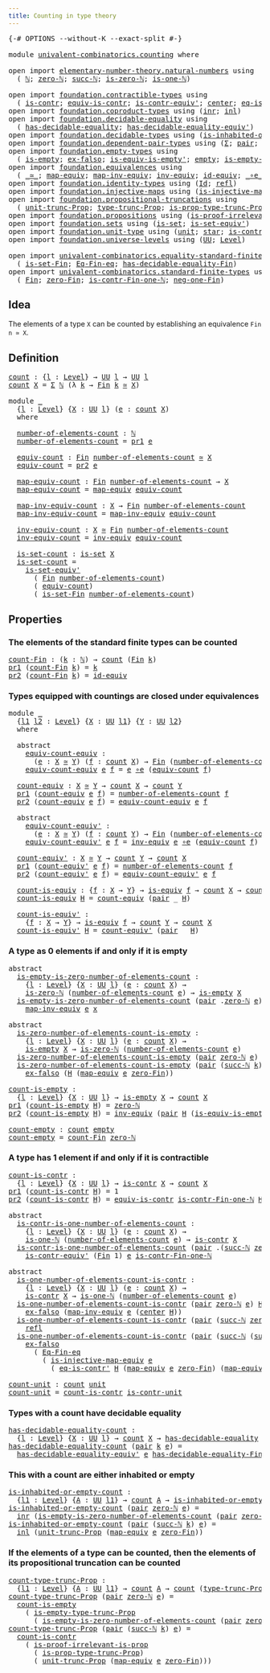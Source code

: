 ```yaml
---
title: Counting in type theory
---
```


<pre class="Agda"><a id="49" class="Symbol">{-#</a> <a id="53" class="Keyword">OPTIONS</a> <a id="61" class="Pragma">--without-K</a> <a id="73" class="Pragma">--exact-split</a> <a id="87" class="Symbol">#-}</a>

<a id="92" class="Keyword">module</a> <a id="99" href="univalent-combinatorics.counting.html" class="Module">univalent-combinatorics.counting</a> <a id="132" class="Keyword">where</a>

<a id="139" class="Keyword">open</a> <a id="144" class="Keyword">import</a> <a id="151" href="elementary-number-theory.natural-numbers.html" class="Module">elementary-number-theory.natural-numbers</a> <a id="192" class="Keyword">using</a>
  <a id="200" class="Symbol">(</a> <a id="202" href="elementary-number-theory.natural-numbers.html#1444" class="Datatype">ℕ</a><a id="203" class="Symbol">;</a> <a id="205" href="elementary-number-theory.natural-numbers.html#1465" class="InductiveConstructor">zero-ℕ</a><a id="211" class="Symbol">;</a> <a id="213" href="elementary-number-theory.natural-numbers.html#1478" class="InductiveConstructor">succ-ℕ</a><a id="219" class="Symbol">;</a> <a id="221" href="elementary-number-theory.natural-numbers.html#1742" class="Function">is-zero-ℕ</a><a id="230" class="Symbol">;</a> <a id="232" href="elementary-number-theory.natural-numbers.html#1988" class="Function">is-one-ℕ</a><a id="240" class="Symbol">)</a>

<a id="243" class="Keyword">open</a> <a id="248" class="Keyword">import</a> <a id="255" href="foundation.contractible-types.html" class="Module">foundation.contractible-types</a> <a id="285" class="Keyword">using</a>
  <a id="293" class="Symbol">(</a> <a id="295" href="foundation-core.contractible-types.html#925" class="Function">is-contr</a><a id="303" class="Symbol">;</a> <a id="305" href="foundation-core.contractible-types.html#4237" class="Function">equiv-is-contr</a><a id="319" class="Symbol">;</a> <a id="321" href="foundation-core.contractible-types.html#3739" class="Function">is-contr-equiv&#39;</a><a id="336" class="Symbol">;</a> <a id="338" href="foundation-core.contractible-types.html#1018" class="Function">center</a><a id="344" class="Symbol">;</a> <a id="346" href="foundation-core.contractible-types.html#1107" class="Function">eq-is-contr&#39;</a><a id="358" class="Symbol">)</a>
<a id="360" class="Keyword">open</a> <a id="365" class="Keyword">import</a> <a id="372" href="foundation.coproduct-types.html" class="Module">foundation.coproduct-types</a> <a id="399" class="Keyword">using</a> <a id="405" class="Symbol">(</a><a id="406" href="foundation.coproduct-types.html#1262" class="InductiveConstructor">inr</a><a id="409" class="Symbol">;</a> <a id="411" href="foundation.coproduct-types.html#1239" class="InductiveConstructor">inl</a><a id="414" class="Symbol">)</a>
<a id="416" class="Keyword">open</a> <a id="421" class="Keyword">import</a> <a id="428" href="foundation.decidable-equality.html" class="Module">foundation.decidable-equality</a> <a id="458" class="Keyword">using</a>
  <a id="466" class="Symbol">(</a> <a id="468" href="foundation.decidable-equality.html#1785" class="Function">has-decidable-equality</a><a id="490" class="Symbol">;</a> <a id="492" href="foundation.decidable-equality.html#4811" class="Function">has-decidable-equality-equiv&#39;</a><a id="521" class="Symbol">)</a>
<a id="523" class="Keyword">open</a> <a id="528" class="Keyword">import</a> <a id="535" href="foundation.decidable-types.html" class="Module">foundation.decidable-types</a> <a id="562" class="Keyword">using</a> <a id="568" class="Symbol">(</a><a id="569" href="foundation.decidable-types.html#2110" class="Function">is-inhabited-or-empty</a><a id="590" class="Symbol">)</a>
<a id="592" class="Keyword">open</a> <a id="597" class="Keyword">import</a> <a id="604" href="foundation.dependent-pair-types.html" class="Module">foundation.dependent-pair-types</a> <a id="636" class="Keyword">using</a> <a id="642" class="Symbol">(</a><a id="643" href="foundation-core.dependent-pair-types.html#502" class="Record">Σ</a><a id="644" class="Symbol">;</a> <a id="646" href="foundation-core.dependent-pair-types.html#575" class="InductiveConstructor">pair</a><a id="650" class="Symbol">;</a> <a id="652" href="foundation-core.dependent-pair-types.html#592" class="Field">pr1</a><a id="655" class="Symbol">;</a> <a id="657" href="foundation-core.dependent-pair-types.html#604" class="Field">pr2</a><a id="660" class="Symbol">)</a>
<a id="662" class="Keyword">open</a> <a id="667" class="Keyword">import</a> <a id="674" href="foundation.empty-types.html" class="Module">foundation.empty-types</a> <a id="697" class="Keyword">using</a>
  <a id="705" class="Symbol">(</a> <a id="707" href="foundation-core.empty-types.html#1215" class="Function">is-empty</a><a id="715" class="Symbol">;</a> <a id="717" href="foundation-core.empty-types.html#1147" class="Function">ex-falso</a><a id="725" class="Symbol">;</a> <a id="727" href="foundation-core.empty-types.html#1973" class="Function">is-equiv-is-empty&#39;</a><a id="745" class="Symbol">;</a> <a id="747" href="foundation-core.empty-types.html#1044" class="Datatype">empty</a><a id="752" class="Symbol">;</a> <a id="754" href="foundation.empty-types.html#2073" class="Function">is-empty-type-trunc-Prop</a><a id="778" class="Symbol">)</a>
<a id="780" class="Keyword">open</a> <a id="785" class="Keyword">import</a> <a id="792" href="foundation.equivalences.html" class="Module">foundation.equivalences</a> <a id="816" class="Keyword">using</a>
  <a id="824" class="Symbol">(</a> <a id="826" href="foundation-core.equivalences.html#1607" class="Function Operator">_≃_</a><a id="829" class="Symbol">;</a> <a id="831" href="foundation-core.equivalences.html#1807" class="Function">map-equiv</a><a id="840" class="Symbol">;</a> <a id="842" href="foundation-core.equivalences.html#5022" class="Function">map-inv-equiv</a><a id="855" class="Symbol">;</a> <a id="857" href="foundation-core.equivalences.html#5707" class="Function">inv-equiv</a><a id="866" class="Symbol">;</a> <a id="868" href="foundation-core.equivalences.html#2480" class="Function">id-equiv</a><a id="876" class="Symbol">;</a> <a id="878" href="foundation-core.equivalences.html#7843" class="Function Operator">_∘e_</a><a id="882" class="Symbol">;</a> <a id="884" href="foundation-core.equivalences.html#1542" class="Function">is-equiv</a><a id="892" class="Symbol">)</a>
<a id="894" class="Keyword">open</a> <a id="899" class="Keyword">import</a> <a id="906" href="foundation.identity-types.html" class="Module">foundation.identity-types</a> <a id="932" class="Keyword">using</a> <a id="938" class="Symbol">(</a><a id="939" href="foundation-core.identity-types.html#641" class="Datatype">Id</a><a id="941" class="Symbol">;</a> <a id="943" href="foundation-core.identity-types.html#694" class="InductiveConstructor">refl</a><a id="947" class="Symbol">)</a>
<a id="949" class="Keyword">open</a> <a id="954" class="Keyword">import</a> <a id="961" href="foundation.injective-maps.html" class="Module">foundation.injective-maps</a> <a id="987" class="Keyword">using</a> <a id="993" class="Symbol">(</a><a id="994" href="foundation.injective-maps.html#3001" class="Function">is-injective-map-equiv</a><a id="1016" class="Symbol">)</a>
<a id="1018" class="Keyword">open</a> <a id="1023" class="Keyword">import</a> <a id="1030" href="foundation.propositional-truncations.html" class="Module">foundation.propositional-truncations</a> <a id="1067" class="Keyword">using</a>
  <a id="1075" class="Symbol">(</a> <a id="1077" href="foundation.propositional-truncations.html#2096" class="Function">unit-trunc-Prop</a><a id="1092" class="Symbol">;</a> <a id="1094" href="foundation.propositional-truncations.html#2012" class="Function">type-trunc-Prop</a><a id="1109" class="Symbol">;</a> <a id="1111" href="foundation.propositional-truncations.html#2191" class="Function">is-prop-type-trunc-Prop</a><a id="1134" class="Symbol">)</a>
<a id="1136" class="Keyword">open</a> <a id="1141" class="Keyword">import</a> <a id="1148" href="foundation.propositions.html" class="Module">foundation.propositions</a> <a id="1172" class="Keyword">using</a> <a id="1178" class="Symbol">(</a><a id="1179" href="foundation-core.propositions.html#2978" class="Function">is-proof-irrelevant-is-prop</a><a id="1206" class="Symbol">)</a>
<a id="1208" class="Keyword">open</a> <a id="1213" class="Keyword">import</a> <a id="1220" href="foundation.sets.html" class="Module">foundation.sets</a> <a id="1236" class="Keyword">using</a> <a id="1242" class="Symbol">(</a><a id="1243" href="foundation-core.sets.html#1099" class="Function">is-set</a><a id="1249" class="Symbol">;</a> <a id="1251" href="foundation-core.sets.html#3713" class="Function">is-set-equiv&#39;</a><a id="1264" class="Symbol">)</a>
<a id="1266" class="Keyword">open</a> <a id="1271" class="Keyword">import</a> <a id="1278" href="foundation.unit-type.html" class="Module">foundation.unit-type</a> <a id="1299" class="Keyword">using</a> <a id="1305" class="Symbol">(</a><a id="1306" href="foundation.unit-type.html#975" class="Datatype">unit</a><a id="1310" class="Symbol">;</a> <a id="1312" href="foundation.unit-type.html#999" class="InductiveConstructor">star</a><a id="1316" class="Symbol">;</a> <a id="1318" href="foundation.unit-type.html#1534" class="Function">is-contr-unit</a><a id="1331" class="Symbol">)</a>
<a id="1333" class="Keyword">open</a> <a id="1338" class="Keyword">import</a> <a id="1345" href="foundation.universe-levels.html" class="Module">foundation.universe-levels</a> <a id="1372" class="Keyword">using</a> <a id="1378" class="Symbol">(</a><a id="1379" href="foundation-core.universe-levels.html#222" class="Primitive">UU</a><a id="1381" class="Symbol">;</a> <a id="1383" href="Agda.Primitive.html#597" class="Postulate">Level</a><a id="1388" class="Symbol">)</a>

<a id="1391" class="Keyword">open</a> <a id="1396" class="Keyword">import</a> <a id="1403" href="univalent-combinatorics.equality-standard-finite-types.html" class="Module">univalent-combinatorics.equality-standard-finite-types</a> <a id="1458" class="Keyword">using</a>
  <a id="1466" class="Symbol">(</a> <a id="1468" href="univalent-combinatorics.equality-standard-finite-types.html#3536" class="Function">is-set-Fin</a><a id="1478" class="Symbol">;</a> <a id="1480" href="univalent-combinatorics.equality-standard-finite-types.html#2167" class="Function">Eq-Fin-eq</a><a id="1489" class="Symbol">;</a> <a id="1491" href="univalent-combinatorics.equality-standard-finite-types.html#2796" class="Function">has-decidable-equality-Fin</a><a id="1517" class="Symbol">)</a>
<a id="1519" class="Keyword">open</a> <a id="1524" class="Keyword">import</a> <a id="1531" href="univalent-combinatorics.standard-finite-types.html" class="Module">univalent-combinatorics.standard-finite-types</a> <a id="1577" class="Keyword">using</a>
  <a id="1585" class="Symbol">(</a> <a id="1587" href="univalent-combinatorics.standard-finite-types.html#2085" class="Function">Fin</a><a id="1590" class="Symbol">;</a> <a id="1592" href="univalent-combinatorics.standard-finite-types.html#7019" class="Function">zero-Fin</a><a id="1600" class="Symbol">;</a> <a id="1602" href="univalent-combinatorics.standard-finite-types.html#4375" class="Function">is-contr-Fin-one-ℕ</a><a id="1620" class="Symbol">;</a> <a id="1622" href="univalent-combinatorics.standard-finite-types.html#2349" class="Function">neg-one-Fin</a><a id="1633" class="Symbol">)</a>
</pre>
## Idea

The elements of a type `X` can be counted by establishing an equivalence `Fin n ≃ X`.

## Definition

<pre class="Agda"><a id="count"></a><a id="1759" href="univalent-combinatorics.counting.html#1759" class="Function">count</a> <a id="1765" class="Symbol">:</a> <a id="1767" class="Symbol">{</a><a id="1768" href="univalent-combinatorics.counting.html#1768" class="Bound">l</a> <a id="1770" class="Symbol">:</a> <a id="1772" href="Agda.Primitive.html#597" class="Postulate">Level</a><a id="1777" class="Symbol">}</a> <a id="1779" class="Symbol">→</a> <a id="1781" href="foundation-core.universe-levels.html#222" class="Primitive">UU</a> <a id="1784" href="univalent-combinatorics.counting.html#1768" class="Bound">l</a> <a id="1786" class="Symbol">→</a> <a id="1788" href="foundation-core.universe-levels.html#222" class="Primitive">UU</a> <a id="1791" href="univalent-combinatorics.counting.html#1768" class="Bound">l</a>
<a id="1793" href="univalent-combinatorics.counting.html#1759" class="Function">count</a> <a id="1799" href="univalent-combinatorics.counting.html#1799" class="Bound">X</a> <a id="1801" class="Symbol">=</a> <a id="1803" href="foundation-core.dependent-pair-types.html#502" class="Record">Σ</a> <a id="1805" href="elementary-number-theory.natural-numbers.html#1444" class="Datatype">ℕ</a> <a id="1807" class="Symbol">(λ</a> <a id="1810" href="univalent-combinatorics.counting.html#1810" class="Bound">k</a> <a id="1812" class="Symbol">→</a> <a id="1814" href="univalent-combinatorics.standard-finite-types.html#2085" class="Function">Fin</a> <a id="1818" href="univalent-combinatorics.counting.html#1810" class="Bound">k</a> <a id="1820" href="foundation-core.equivalences.html#1607" class="Function Operator">≃</a> <a id="1822" href="univalent-combinatorics.counting.html#1799" class="Bound">X</a><a id="1823" class="Symbol">)</a>

<a id="1826" class="Keyword">module</a> <a id="1833" href="univalent-combinatorics.counting.html#1833" class="Module">_</a>
  <a id="1837" class="Symbol">{</a><a id="1838" href="univalent-combinatorics.counting.html#1838" class="Bound">l</a> <a id="1840" class="Symbol">:</a> <a id="1842" href="Agda.Primitive.html#597" class="Postulate">Level</a><a id="1847" class="Symbol">}</a> <a id="1849" class="Symbol">{</a><a id="1850" href="univalent-combinatorics.counting.html#1850" class="Bound">X</a> <a id="1852" class="Symbol">:</a> <a id="1854" href="foundation-core.universe-levels.html#222" class="Primitive">UU</a> <a id="1857" href="univalent-combinatorics.counting.html#1838" class="Bound">l</a><a id="1858" class="Symbol">}</a> <a id="1860" class="Symbol">(</a><a id="1861" href="univalent-combinatorics.counting.html#1861" class="Bound">e</a> <a id="1863" class="Symbol">:</a> <a id="1865" href="univalent-combinatorics.counting.html#1759" class="Function">count</a> <a id="1871" href="univalent-combinatorics.counting.html#1850" class="Bound">X</a><a id="1872" class="Symbol">)</a>
  <a id="1876" class="Keyword">where</a>
  
  <a id="1887" href="univalent-combinatorics.counting.html#1887" class="Function">number-of-elements-count</a> <a id="1912" class="Symbol">:</a> <a id="1914" href="elementary-number-theory.natural-numbers.html#1444" class="Datatype">ℕ</a>
  <a id="1918" href="univalent-combinatorics.counting.html#1887" class="Function">number-of-elements-count</a> <a id="1943" class="Symbol">=</a> <a id="1945" href="foundation-core.dependent-pair-types.html#592" class="Field">pr1</a> <a id="1949" href="univalent-combinatorics.counting.html#1861" class="Bound">e</a>
  
  <a id="1956" href="univalent-combinatorics.counting.html#1956" class="Function">equiv-count</a> <a id="1968" class="Symbol">:</a> <a id="1970" href="univalent-combinatorics.standard-finite-types.html#2085" class="Function">Fin</a> <a id="1974" href="univalent-combinatorics.counting.html#1887" class="Function">number-of-elements-count</a> <a id="1999" href="foundation-core.equivalences.html#1607" class="Function Operator">≃</a> <a id="2001" href="univalent-combinatorics.counting.html#1850" class="Bound">X</a>
  <a id="2005" href="univalent-combinatorics.counting.html#1956" class="Function">equiv-count</a> <a id="2017" class="Symbol">=</a> <a id="2019" href="foundation-core.dependent-pair-types.html#604" class="Field">pr2</a> <a id="2023" href="univalent-combinatorics.counting.html#1861" class="Bound">e</a>
  
  <a id="2030" href="univalent-combinatorics.counting.html#2030" class="Function">map-equiv-count</a> <a id="2046" class="Symbol">:</a> <a id="2048" href="univalent-combinatorics.standard-finite-types.html#2085" class="Function">Fin</a> <a id="2052" href="univalent-combinatorics.counting.html#1887" class="Function">number-of-elements-count</a> <a id="2077" class="Symbol">→</a> <a id="2079" href="univalent-combinatorics.counting.html#1850" class="Bound">X</a>
  <a id="2083" href="univalent-combinatorics.counting.html#2030" class="Function">map-equiv-count</a> <a id="2099" class="Symbol">=</a> <a id="2101" href="foundation-core.equivalences.html#1807" class="Function">map-equiv</a> <a id="2111" href="univalent-combinatorics.counting.html#1956" class="Function">equiv-count</a>
  
  <a id="2128" href="univalent-combinatorics.counting.html#2128" class="Function">map-inv-equiv-count</a> <a id="2148" class="Symbol">:</a> <a id="2150" href="univalent-combinatorics.counting.html#1850" class="Bound">X</a> <a id="2152" class="Symbol">→</a> <a id="2154" href="univalent-combinatorics.standard-finite-types.html#2085" class="Function">Fin</a> <a id="2158" href="univalent-combinatorics.counting.html#1887" class="Function">number-of-elements-count</a>
  <a id="2185" href="univalent-combinatorics.counting.html#2128" class="Function">map-inv-equiv-count</a> <a id="2205" class="Symbol">=</a> <a id="2207" href="foundation-core.equivalences.html#5022" class="Function">map-inv-equiv</a> <a id="2221" href="univalent-combinatorics.counting.html#1956" class="Function">equiv-count</a>
  
  <a id="2238" href="univalent-combinatorics.counting.html#2238" class="Function">inv-equiv-count</a> <a id="2254" class="Symbol">:</a> <a id="2256" href="univalent-combinatorics.counting.html#1850" class="Bound">X</a> <a id="2258" href="foundation-core.equivalences.html#1607" class="Function Operator">≃</a> <a id="2260" href="univalent-combinatorics.standard-finite-types.html#2085" class="Function">Fin</a> <a id="2264" href="univalent-combinatorics.counting.html#1887" class="Function">number-of-elements-count</a>
  <a id="2291" href="univalent-combinatorics.counting.html#2238" class="Function">inv-equiv-count</a> <a id="2307" class="Symbol">=</a> <a id="2309" href="foundation-core.equivalences.html#5707" class="Function">inv-equiv</a> <a id="2319" href="univalent-combinatorics.counting.html#1956" class="Function">equiv-count</a>
  
  <a id="2336" href="univalent-combinatorics.counting.html#2336" class="Function">is-set-count</a> <a id="2349" class="Symbol">:</a> <a id="2351" href="foundation-core.sets.html#1099" class="Function">is-set</a> <a id="2358" href="univalent-combinatorics.counting.html#1850" class="Bound">X</a>
  <a id="2362" href="univalent-combinatorics.counting.html#2336" class="Function">is-set-count</a> <a id="2375" class="Symbol">=</a>
    <a id="2381" href="foundation-core.sets.html#3713" class="Function">is-set-equiv&#39;</a>
      <a id="2401" class="Symbol">(</a> <a id="2403" href="univalent-combinatorics.standard-finite-types.html#2085" class="Function">Fin</a> <a id="2407" href="univalent-combinatorics.counting.html#1887" class="Function">number-of-elements-count</a><a id="2431" class="Symbol">)</a>
      <a id="2439" class="Symbol">(</a> <a id="2441" href="univalent-combinatorics.counting.html#1956" class="Function">equiv-count</a><a id="2452" class="Symbol">)</a>
      <a id="2460" class="Symbol">(</a> <a id="2462" href="univalent-combinatorics.equality-standard-finite-types.html#3536" class="Function">is-set-Fin</a> <a id="2473" href="univalent-combinatorics.counting.html#1887" class="Function">number-of-elements-count</a><a id="2497" class="Symbol">)</a>
</pre>
## Properties

### The elements of the standard finite types can be counted

<pre class="Agda"><a id="count-Fin"></a><a id="2589" href="univalent-combinatorics.counting.html#2589" class="Function">count-Fin</a> <a id="2599" class="Symbol">:</a> <a id="2601" class="Symbol">(</a><a id="2602" href="univalent-combinatorics.counting.html#2602" class="Bound">k</a> <a id="2604" class="Symbol">:</a> <a id="2606" href="elementary-number-theory.natural-numbers.html#1444" class="Datatype">ℕ</a><a id="2607" class="Symbol">)</a> <a id="2609" class="Symbol">→</a> <a id="2611" href="univalent-combinatorics.counting.html#1759" class="Function">count</a> <a id="2617" class="Symbol">(</a><a id="2618" href="univalent-combinatorics.standard-finite-types.html#2085" class="Function">Fin</a> <a id="2622" href="univalent-combinatorics.counting.html#2602" class="Bound">k</a><a id="2623" class="Symbol">)</a>
<a id="2625" href="foundation-core.dependent-pair-types.html#592" class="Field">pr1</a> <a id="2629" class="Symbol">(</a><a id="2630" href="univalent-combinatorics.counting.html#2589" class="Function">count-Fin</a> <a id="2640" href="univalent-combinatorics.counting.html#2640" class="Bound">k</a><a id="2641" class="Symbol">)</a> <a id="2643" class="Symbol">=</a> <a id="2645" href="univalent-combinatorics.counting.html#2640" class="Bound">k</a>
<a id="2647" href="foundation-core.dependent-pair-types.html#604" class="Field">pr2</a> <a id="2651" class="Symbol">(</a><a id="2652" href="univalent-combinatorics.counting.html#2589" class="Function">count-Fin</a> <a id="2662" href="univalent-combinatorics.counting.html#2662" class="Bound">k</a><a id="2663" class="Symbol">)</a> <a id="2665" class="Symbol">=</a> <a id="2667" href="foundation-core.equivalences.html#2480" class="Function">id-equiv</a>
</pre>
### Types equipped with countings are closed under equivalences

<pre class="Agda"><a id="2754" class="Keyword">module</a> <a id="2761" href="univalent-combinatorics.counting.html#2761" class="Module">_</a>
  <a id="2765" class="Symbol">{</a><a id="2766" href="univalent-combinatorics.counting.html#2766" class="Bound">l1</a> <a id="2769" href="univalent-combinatorics.counting.html#2769" class="Bound">l2</a> <a id="2772" class="Symbol">:</a> <a id="2774" href="Agda.Primitive.html#597" class="Postulate">Level</a><a id="2779" class="Symbol">}</a> <a id="2781" class="Symbol">{</a><a id="2782" href="univalent-combinatorics.counting.html#2782" class="Bound">X</a> <a id="2784" class="Symbol">:</a> <a id="2786" href="foundation-core.universe-levels.html#222" class="Primitive">UU</a> <a id="2789" href="univalent-combinatorics.counting.html#2766" class="Bound">l1</a><a id="2791" class="Symbol">}</a> <a id="2793" class="Symbol">{</a><a id="2794" href="univalent-combinatorics.counting.html#2794" class="Bound">Y</a> <a id="2796" class="Symbol">:</a> <a id="2798" href="foundation-core.universe-levels.html#222" class="Primitive">UU</a> <a id="2801" href="univalent-combinatorics.counting.html#2769" class="Bound">l2</a><a id="2803" class="Symbol">}</a>
  <a id="2807" class="Keyword">where</a>
  
  <a id="2818" class="Keyword">abstract</a>
    <a id="2831" href="univalent-combinatorics.counting.html#2831" class="Function">equiv-count-equiv</a> <a id="2849" class="Symbol">:</a>
      <a id="2857" class="Symbol">(</a><a id="2858" href="univalent-combinatorics.counting.html#2858" class="Bound">e</a> <a id="2860" class="Symbol">:</a> <a id="2862" href="univalent-combinatorics.counting.html#2782" class="Bound">X</a> <a id="2864" href="foundation-core.equivalences.html#1607" class="Function Operator">≃</a> <a id="2866" href="univalent-combinatorics.counting.html#2794" class="Bound">Y</a><a id="2867" class="Symbol">)</a> <a id="2869" class="Symbol">(</a><a id="2870" href="univalent-combinatorics.counting.html#2870" class="Bound">f</a> <a id="2872" class="Symbol">:</a> <a id="2874" href="univalent-combinatorics.counting.html#1759" class="Function">count</a> <a id="2880" href="univalent-combinatorics.counting.html#2782" class="Bound">X</a><a id="2881" class="Symbol">)</a> <a id="2883" class="Symbol">→</a> <a id="2885" href="univalent-combinatorics.standard-finite-types.html#2085" class="Function">Fin</a> <a id="2889" class="Symbol">(</a><a id="2890" href="univalent-combinatorics.counting.html#1887" class="Function">number-of-elements-count</a> <a id="2915" href="univalent-combinatorics.counting.html#2870" class="Bound">f</a><a id="2916" class="Symbol">)</a> <a id="2918" href="foundation-core.equivalences.html#1607" class="Function Operator">≃</a> <a id="2920" href="univalent-combinatorics.counting.html#2794" class="Bound">Y</a>
    <a id="2926" href="univalent-combinatorics.counting.html#2831" class="Function">equiv-count-equiv</a> <a id="2944" href="univalent-combinatorics.counting.html#2944" class="Bound">e</a> <a id="2946" href="univalent-combinatorics.counting.html#2946" class="Bound">f</a> <a id="2948" class="Symbol">=</a> <a id="2950" href="univalent-combinatorics.counting.html#2944" class="Bound">e</a> <a id="2952" href="foundation-core.equivalences.html#7843" class="Function Operator">∘e</a> <a id="2955" class="Symbol">(</a><a id="2956" href="univalent-combinatorics.counting.html#1956" class="Function">equiv-count</a> <a id="2968" href="univalent-combinatorics.counting.html#2946" class="Bound">f</a><a id="2969" class="Symbol">)</a>

  <a id="2974" href="univalent-combinatorics.counting.html#2974" class="Function">count-equiv</a> <a id="2986" class="Symbol">:</a> <a id="2988" href="univalent-combinatorics.counting.html#2782" class="Bound">X</a> <a id="2990" href="foundation-core.equivalences.html#1607" class="Function Operator">≃</a> <a id="2992" href="univalent-combinatorics.counting.html#2794" class="Bound">Y</a> <a id="2994" class="Symbol">→</a> <a id="2996" href="univalent-combinatorics.counting.html#1759" class="Function">count</a> <a id="3002" href="univalent-combinatorics.counting.html#2782" class="Bound">X</a> <a id="3004" class="Symbol">→</a> <a id="3006" href="univalent-combinatorics.counting.html#1759" class="Function">count</a> <a id="3012" href="univalent-combinatorics.counting.html#2794" class="Bound">Y</a>
  <a id="3016" href="foundation-core.dependent-pair-types.html#592" class="Field">pr1</a> <a id="3020" class="Symbol">(</a><a id="3021" href="univalent-combinatorics.counting.html#2974" class="Function">count-equiv</a> <a id="3033" href="univalent-combinatorics.counting.html#3033" class="Bound">e</a> <a id="3035" href="univalent-combinatorics.counting.html#3035" class="Bound">f</a><a id="3036" class="Symbol">)</a> <a id="3038" class="Symbol">=</a> <a id="3040" href="univalent-combinatorics.counting.html#1887" class="Function">number-of-elements-count</a> <a id="3065" href="univalent-combinatorics.counting.html#3035" class="Bound">f</a>
  <a id="3069" href="foundation-core.dependent-pair-types.html#604" class="Field">pr2</a> <a id="3073" class="Symbol">(</a><a id="3074" href="univalent-combinatorics.counting.html#2974" class="Function">count-equiv</a> <a id="3086" href="univalent-combinatorics.counting.html#3086" class="Bound">e</a> <a id="3088" href="univalent-combinatorics.counting.html#3088" class="Bound">f</a><a id="3089" class="Symbol">)</a> <a id="3091" class="Symbol">=</a> <a id="3093" href="univalent-combinatorics.counting.html#2831" class="Function">equiv-count-equiv</a> <a id="3111" href="univalent-combinatorics.counting.html#3086" class="Bound">e</a> <a id="3113" href="univalent-combinatorics.counting.html#3088" class="Bound">f</a>

  <a id="3118" class="Keyword">abstract</a>
    <a id="3131" href="univalent-combinatorics.counting.html#3131" class="Function">equiv-count-equiv&#39;</a> <a id="3150" class="Symbol">:</a>
      <a id="3158" class="Symbol">(</a><a id="3159" href="univalent-combinatorics.counting.html#3159" class="Bound">e</a> <a id="3161" class="Symbol">:</a> <a id="3163" href="univalent-combinatorics.counting.html#2782" class="Bound">X</a> <a id="3165" href="foundation-core.equivalences.html#1607" class="Function Operator">≃</a> <a id="3167" href="univalent-combinatorics.counting.html#2794" class="Bound">Y</a><a id="3168" class="Symbol">)</a> <a id="3170" class="Symbol">(</a><a id="3171" href="univalent-combinatorics.counting.html#3171" class="Bound">f</a> <a id="3173" class="Symbol">:</a> <a id="3175" href="univalent-combinatorics.counting.html#1759" class="Function">count</a> <a id="3181" href="univalent-combinatorics.counting.html#2794" class="Bound">Y</a><a id="3182" class="Symbol">)</a> <a id="3184" class="Symbol">→</a> <a id="3186" href="univalent-combinatorics.standard-finite-types.html#2085" class="Function">Fin</a> <a id="3190" class="Symbol">(</a><a id="3191" href="univalent-combinatorics.counting.html#1887" class="Function">number-of-elements-count</a> <a id="3216" href="univalent-combinatorics.counting.html#3171" class="Bound">f</a><a id="3217" class="Symbol">)</a> <a id="3219" href="foundation-core.equivalences.html#1607" class="Function Operator">≃</a> <a id="3221" href="univalent-combinatorics.counting.html#2782" class="Bound">X</a>
    <a id="3227" href="univalent-combinatorics.counting.html#3131" class="Function">equiv-count-equiv&#39;</a> <a id="3246" href="univalent-combinatorics.counting.html#3246" class="Bound">e</a> <a id="3248" href="univalent-combinatorics.counting.html#3248" class="Bound">f</a> <a id="3250" class="Symbol">=</a> <a id="3252" href="foundation-core.equivalences.html#5707" class="Function">inv-equiv</a> <a id="3262" href="univalent-combinatorics.counting.html#3246" class="Bound">e</a> <a id="3264" href="foundation-core.equivalences.html#7843" class="Function Operator">∘e</a> <a id="3267" class="Symbol">(</a><a id="3268" href="univalent-combinatorics.counting.html#1956" class="Function">equiv-count</a> <a id="3280" href="univalent-combinatorics.counting.html#3248" class="Bound">f</a><a id="3281" class="Symbol">)</a>
  
  <a id="3288" href="univalent-combinatorics.counting.html#3288" class="Function">count-equiv&#39;</a> <a id="3301" class="Symbol">:</a> <a id="3303" href="univalent-combinatorics.counting.html#2782" class="Bound">X</a> <a id="3305" href="foundation-core.equivalences.html#1607" class="Function Operator">≃</a> <a id="3307" href="univalent-combinatorics.counting.html#2794" class="Bound">Y</a> <a id="3309" class="Symbol">→</a> <a id="3311" href="univalent-combinatorics.counting.html#1759" class="Function">count</a> <a id="3317" href="univalent-combinatorics.counting.html#2794" class="Bound">Y</a> <a id="3319" class="Symbol">→</a> <a id="3321" href="univalent-combinatorics.counting.html#1759" class="Function">count</a> <a id="3327" href="univalent-combinatorics.counting.html#2782" class="Bound">X</a>
  <a id="3331" href="foundation-core.dependent-pair-types.html#592" class="Field">pr1</a> <a id="3335" class="Symbol">(</a><a id="3336" href="univalent-combinatorics.counting.html#3288" class="Function">count-equiv&#39;</a> <a id="3349" href="univalent-combinatorics.counting.html#3349" class="Bound">e</a> <a id="3351" href="univalent-combinatorics.counting.html#3351" class="Bound">f</a><a id="3352" class="Symbol">)</a> <a id="3354" class="Symbol">=</a> <a id="3356" href="univalent-combinatorics.counting.html#1887" class="Function">number-of-elements-count</a> <a id="3381" href="univalent-combinatorics.counting.html#3351" class="Bound">f</a>
  <a id="3385" href="foundation-core.dependent-pair-types.html#604" class="Field">pr2</a> <a id="3389" class="Symbol">(</a><a id="3390" href="univalent-combinatorics.counting.html#3288" class="Function">count-equiv&#39;</a> <a id="3403" href="univalent-combinatorics.counting.html#3403" class="Bound">e</a> <a id="3405" href="univalent-combinatorics.counting.html#3405" class="Bound">f</a><a id="3406" class="Symbol">)</a> <a id="3408" class="Symbol">=</a> <a id="3410" href="univalent-combinatorics.counting.html#3131" class="Function">equiv-count-equiv&#39;</a> <a id="3429" href="univalent-combinatorics.counting.html#3403" class="Bound">e</a> <a id="3431" href="univalent-combinatorics.counting.html#3405" class="Bound">f</a>
  
  <a id="3438" href="univalent-combinatorics.counting.html#3438" class="Function">count-is-equiv</a> <a id="3453" class="Symbol">:</a> <a id="3455" class="Symbol">{</a><a id="3456" href="univalent-combinatorics.counting.html#3456" class="Bound">f</a> <a id="3458" class="Symbol">:</a> <a id="3460" href="univalent-combinatorics.counting.html#2782" class="Bound">X</a> <a id="3462" class="Symbol">→</a> <a id="3464" href="univalent-combinatorics.counting.html#2794" class="Bound">Y</a><a id="3465" class="Symbol">}</a> <a id="3467" class="Symbol">→</a> <a id="3469" href="foundation-core.equivalences.html#1542" class="Function">is-equiv</a> <a id="3478" href="univalent-combinatorics.counting.html#3456" class="Bound">f</a> <a id="3480" class="Symbol">→</a> <a id="3482" href="univalent-combinatorics.counting.html#1759" class="Function">count</a> <a id="3488" href="univalent-combinatorics.counting.html#2782" class="Bound">X</a> <a id="3490" class="Symbol">→</a> <a id="3492" href="univalent-combinatorics.counting.html#1759" class="Function">count</a> <a id="3498" href="univalent-combinatorics.counting.html#2794" class="Bound">Y</a>
  <a id="3502" href="univalent-combinatorics.counting.html#3438" class="Function">count-is-equiv</a> <a id="3517" href="univalent-combinatorics.counting.html#3517" class="Bound">H</a> <a id="3519" class="Symbol">=</a> <a id="3521" href="univalent-combinatorics.counting.html#2974" class="Function">count-equiv</a> <a id="3533" class="Symbol">(</a><a id="3534" href="foundation-core.dependent-pair-types.html#575" class="InductiveConstructor">pair</a> <a id="3539" class="Symbol">_</a> <a id="3541" href="univalent-combinatorics.counting.html#3517" class="Bound">H</a><a id="3542" class="Symbol">)</a>
  
  <a id="3549" href="univalent-combinatorics.counting.html#3549" class="Function">count-is-equiv&#39;</a> <a id="3565" class="Symbol">:</a>
    <a id="3571" class="Symbol">{</a><a id="3572" href="univalent-combinatorics.counting.html#3572" class="Bound">f</a> <a id="3574" class="Symbol">:</a> <a id="3576" href="univalent-combinatorics.counting.html#2782" class="Bound">X</a> <a id="3578" class="Symbol">→</a> <a id="3580" href="univalent-combinatorics.counting.html#2794" class="Bound">Y</a><a id="3581" class="Symbol">}</a> <a id="3583" class="Symbol">→</a> <a id="3585" href="foundation-core.equivalences.html#1542" class="Function">is-equiv</a> <a id="3594" href="univalent-combinatorics.counting.html#3572" class="Bound">f</a> <a id="3596" class="Symbol">→</a> <a id="3598" href="univalent-combinatorics.counting.html#1759" class="Function">count</a> <a id="3604" href="univalent-combinatorics.counting.html#2794" class="Bound">Y</a> <a id="3606" class="Symbol">→</a> <a id="3608" href="univalent-combinatorics.counting.html#1759" class="Function">count</a> <a id="3614" href="univalent-combinatorics.counting.html#2782" class="Bound">X</a>
  <a id="3618" href="univalent-combinatorics.counting.html#3549" class="Function">count-is-equiv&#39;</a> <a id="3634" href="univalent-combinatorics.counting.html#3634" class="Bound">H</a> <a id="3636" class="Symbol">=</a> <a id="3638" href="univalent-combinatorics.counting.html#3288" class="Function">count-equiv&#39;</a> <a id="3651" class="Symbol">(</a><a id="3652" href="foundation-core.dependent-pair-types.html#575" class="InductiveConstructor">pair</a> <a id="3657" class="Symbol">_</a> <a id="3659" href="univalent-combinatorics.counting.html#3634" class="Bound">H</a><a id="3660" class="Symbol">)</a>
</pre>
### A type as 0 elements if and only if it is empty

<pre class="Agda"><a id="3728" class="Keyword">abstract</a>
  <a id="is-empty-is-zero-number-of-elements-count"></a><a id="3739" href="univalent-combinatorics.counting.html#3739" class="Function">is-empty-is-zero-number-of-elements-count</a> <a id="3781" class="Symbol">:</a>
    <a id="3787" class="Symbol">{</a><a id="3788" href="univalent-combinatorics.counting.html#3788" class="Bound">l</a> <a id="3790" class="Symbol">:</a> <a id="3792" href="Agda.Primitive.html#597" class="Postulate">Level</a><a id="3797" class="Symbol">}</a> <a id="3799" class="Symbol">{</a><a id="3800" href="univalent-combinatorics.counting.html#3800" class="Bound">X</a> <a id="3802" class="Symbol">:</a> <a id="3804" href="foundation-core.universe-levels.html#222" class="Primitive">UU</a> <a id="3807" href="univalent-combinatorics.counting.html#3788" class="Bound">l</a><a id="3808" class="Symbol">}</a> <a id="3810" class="Symbol">(</a><a id="3811" href="univalent-combinatorics.counting.html#3811" class="Bound">e</a> <a id="3813" class="Symbol">:</a> <a id="3815" href="univalent-combinatorics.counting.html#1759" class="Function">count</a> <a id="3821" href="univalent-combinatorics.counting.html#3800" class="Bound">X</a><a id="3822" class="Symbol">)</a> <a id="3824" class="Symbol">→</a>
    <a id="3830" href="elementary-number-theory.natural-numbers.html#1742" class="Function">is-zero-ℕ</a> <a id="3840" class="Symbol">(</a><a id="3841" href="univalent-combinatorics.counting.html#1887" class="Function">number-of-elements-count</a> <a id="3866" href="univalent-combinatorics.counting.html#3811" class="Bound">e</a><a id="3867" class="Symbol">)</a> <a id="3869" class="Symbol">→</a> <a id="3871" href="foundation-core.empty-types.html#1215" class="Function">is-empty</a> <a id="3880" href="univalent-combinatorics.counting.html#3800" class="Bound">X</a>
  <a id="3884" href="univalent-combinatorics.counting.html#3739" class="Function">is-empty-is-zero-number-of-elements-count</a> <a id="3926" class="Symbol">(</a><a id="3927" href="foundation-core.dependent-pair-types.html#575" class="InductiveConstructor">pair</a> <a id="3932" class="DottedPattern Symbol">.</a><a id="3933" href="elementary-number-theory.natural-numbers.html#1465" class="DottedPattern InductiveConstructor">zero-ℕ</a> <a id="3940" href="univalent-combinatorics.counting.html#3940" class="Bound">e</a><a id="3941" class="Symbol">)</a> <a id="3943" href="foundation-core.identity-types.html#694" class="InductiveConstructor">refl</a> <a id="3948" href="univalent-combinatorics.counting.html#3948" class="Bound">x</a> <a id="3950" class="Symbol">=</a>
    <a id="3956" href="foundation-core.equivalences.html#5022" class="Function">map-inv-equiv</a> <a id="3970" href="univalent-combinatorics.counting.html#3940" class="Bound">e</a> <a id="3972" href="univalent-combinatorics.counting.html#3948" class="Bound">x</a>

<a id="3975" class="Keyword">abstract</a>
  <a id="is-zero-number-of-elements-count-is-empty"></a><a id="3986" href="univalent-combinatorics.counting.html#3986" class="Function">is-zero-number-of-elements-count-is-empty</a> <a id="4028" class="Symbol">:</a>
    <a id="4034" class="Symbol">{</a><a id="4035" href="univalent-combinatorics.counting.html#4035" class="Bound">l</a> <a id="4037" class="Symbol">:</a> <a id="4039" href="Agda.Primitive.html#597" class="Postulate">Level</a><a id="4044" class="Symbol">}</a> <a id="4046" class="Symbol">{</a><a id="4047" href="univalent-combinatorics.counting.html#4047" class="Bound">X</a> <a id="4049" class="Symbol">:</a> <a id="4051" href="foundation-core.universe-levels.html#222" class="Primitive">UU</a> <a id="4054" href="univalent-combinatorics.counting.html#4035" class="Bound">l</a><a id="4055" class="Symbol">}</a> <a id="4057" class="Symbol">(</a><a id="4058" href="univalent-combinatorics.counting.html#4058" class="Bound">e</a> <a id="4060" class="Symbol">:</a> <a id="4062" href="univalent-combinatorics.counting.html#1759" class="Function">count</a> <a id="4068" href="univalent-combinatorics.counting.html#4047" class="Bound">X</a><a id="4069" class="Symbol">)</a> <a id="4071" class="Symbol">→</a>
    <a id="4077" href="foundation-core.empty-types.html#1215" class="Function">is-empty</a> <a id="4086" href="univalent-combinatorics.counting.html#4047" class="Bound">X</a> <a id="4088" class="Symbol">→</a> <a id="4090" href="elementary-number-theory.natural-numbers.html#1742" class="Function">is-zero-ℕ</a> <a id="4100" class="Symbol">(</a><a id="4101" href="univalent-combinatorics.counting.html#1887" class="Function">number-of-elements-count</a> <a id="4126" href="univalent-combinatorics.counting.html#4058" class="Bound">e</a><a id="4127" class="Symbol">)</a>
  <a id="4131" href="univalent-combinatorics.counting.html#3986" class="Function">is-zero-number-of-elements-count-is-empty</a> <a id="4173" class="Symbol">(</a><a id="4174" href="foundation-core.dependent-pair-types.html#575" class="InductiveConstructor">pair</a> <a id="4179" href="elementary-number-theory.natural-numbers.html#1465" class="InductiveConstructor">zero-ℕ</a> <a id="4186" href="univalent-combinatorics.counting.html#4186" class="Bound">e</a><a id="4187" class="Symbol">)</a> <a id="4189" href="univalent-combinatorics.counting.html#4189" class="Bound">H</a> <a id="4191" class="Symbol">=</a> <a id="4193" href="foundation-core.identity-types.html#694" class="InductiveConstructor">refl</a>
  <a id="4200" href="univalent-combinatorics.counting.html#3986" class="Function">is-zero-number-of-elements-count-is-empty</a> <a id="4242" class="Symbol">(</a><a id="4243" href="foundation-core.dependent-pair-types.html#575" class="InductiveConstructor">pair</a> <a id="4248" class="Symbol">(</a><a id="4249" href="elementary-number-theory.natural-numbers.html#1478" class="InductiveConstructor">succ-ℕ</a> <a id="4256" href="univalent-combinatorics.counting.html#4256" class="Bound">k</a><a id="4257" class="Symbol">)</a> <a id="4259" href="univalent-combinatorics.counting.html#4259" class="Bound">e</a><a id="4260" class="Symbol">)</a> <a id="4262" href="univalent-combinatorics.counting.html#4262" class="Bound">H</a> <a id="4264" class="Symbol">=</a>
    <a id="4270" href="foundation-core.empty-types.html#1147" class="Function">ex-falso</a> <a id="4279" class="Symbol">(</a><a id="4280" href="univalent-combinatorics.counting.html#4262" class="Bound">H</a> <a id="4282" class="Symbol">(</a><a id="4283" href="foundation-core.equivalences.html#1807" class="Function">map-equiv</a> <a id="4293" href="univalent-combinatorics.counting.html#4259" class="Bound">e</a> <a id="4295" href="univalent-combinatorics.standard-finite-types.html#7019" class="Function">zero-Fin</a><a id="4303" class="Symbol">))</a>

<a id="count-is-empty"></a><a id="4307" href="univalent-combinatorics.counting.html#4307" class="Function">count-is-empty</a> <a id="4322" class="Symbol">:</a>
  <a id="4326" class="Symbol">{</a><a id="4327" href="univalent-combinatorics.counting.html#4327" class="Bound">l</a> <a id="4329" class="Symbol">:</a> <a id="4331" href="Agda.Primitive.html#597" class="Postulate">Level</a><a id="4336" class="Symbol">}</a> <a id="4338" class="Symbol">{</a><a id="4339" href="univalent-combinatorics.counting.html#4339" class="Bound">X</a> <a id="4341" class="Symbol">:</a> <a id="4343" href="foundation-core.universe-levels.html#222" class="Primitive">UU</a> <a id="4346" href="univalent-combinatorics.counting.html#4327" class="Bound">l</a><a id="4347" class="Symbol">}</a> <a id="4349" class="Symbol">→</a> <a id="4351" href="foundation-core.empty-types.html#1215" class="Function">is-empty</a> <a id="4360" href="univalent-combinatorics.counting.html#4339" class="Bound">X</a> <a id="4362" class="Symbol">→</a> <a id="4364" href="univalent-combinatorics.counting.html#1759" class="Function">count</a> <a id="4370" href="univalent-combinatorics.counting.html#4339" class="Bound">X</a>
<a id="4372" href="foundation-core.dependent-pair-types.html#592" class="Field">pr1</a> <a id="4376" class="Symbol">(</a><a id="4377" href="univalent-combinatorics.counting.html#4307" class="Function">count-is-empty</a> <a id="4392" href="univalent-combinatorics.counting.html#4392" class="Bound">H</a><a id="4393" class="Symbol">)</a> <a id="4395" class="Symbol">=</a> <a id="4397" href="elementary-number-theory.natural-numbers.html#1465" class="InductiveConstructor">zero-ℕ</a>
<a id="4404" href="foundation-core.dependent-pair-types.html#604" class="Field">pr2</a> <a id="4408" class="Symbol">(</a><a id="4409" href="univalent-combinatorics.counting.html#4307" class="Function">count-is-empty</a> <a id="4424" href="univalent-combinatorics.counting.html#4424" class="Bound">H</a><a id="4425" class="Symbol">)</a> <a id="4427" class="Symbol">=</a> <a id="4429" href="foundation-core.equivalences.html#5707" class="Function">inv-equiv</a> <a id="4439" class="Symbol">(</a><a id="4440" href="foundation-core.dependent-pair-types.html#575" class="InductiveConstructor">pair</a> <a id="4445" href="univalent-combinatorics.counting.html#4424" class="Bound">H</a> <a id="4447" class="Symbol">(</a><a id="4448" href="foundation-core.empty-types.html#1973" class="Function">is-equiv-is-empty&#39;</a> <a id="4467" href="univalent-combinatorics.counting.html#4424" class="Bound">H</a><a id="4468" class="Symbol">))</a>

<a id="count-empty"></a><a id="4472" href="univalent-combinatorics.counting.html#4472" class="Function">count-empty</a> <a id="4484" class="Symbol">:</a> <a id="4486" href="univalent-combinatorics.counting.html#1759" class="Function">count</a> <a id="4492" href="foundation-core.empty-types.html#1044" class="Datatype">empty</a>
<a id="4498" href="univalent-combinatorics.counting.html#4472" class="Function">count-empty</a> <a id="4510" class="Symbol">=</a> <a id="4512" href="univalent-combinatorics.counting.html#2589" class="Function">count-Fin</a> <a id="4522" href="elementary-number-theory.natural-numbers.html#1465" class="InductiveConstructor">zero-ℕ</a>
</pre>
### A type has 1 element if and only if it is contractible

<pre class="Agda"><a id="count-is-contr"></a><a id="4602" href="univalent-combinatorics.counting.html#4602" class="Function">count-is-contr</a> <a id="4617" class="Symbol">:</a>
  <a id="4621" class="Symbol">{</a><a id="4622" href="univalent-combinatorics.counting.html#4622" class="Bound">l</a> <a id="4624" class="Symbol">:</a> <a id="4626" href="Agda.Primitive.html#597" class="Postulate">Level</a><a id="4631" class="Symbol">}</a> <a id="4633" class="Symbol">{</a><a id="4634" href="univalent-combinatorics.counting.html#4634" class="Bound">X</a> <a id="4636" class="Symbol">:</a> <a id="4638" href="foundation-core.universe-levels.html#222" class="Primitive">UU</a> <a id="4641" href="univalent-combinatorics.counting.html#4622" class="Bound">l</a><a id="4642" class="Symbol">}</a> <a id="4644" class="Symbol">→</a> <a id="4646" href="foundation-core.contractible-types.html#925" class="Function">is-contr</a> <a id="4655" href="univalent-combinatorics.counting.html#4634" class="Bound">X</a> <a id="4657" class="Symbol">→</a> <a id="4659" href="univalent-combinatorics.counting.html#1759" class="Function">count</a> <a id="4665" href="univalent-combinatorics.counting.html#4634" class="Bound">X</a>
<a id="4667" href="foundation-core.dependent-pair-types.html#592" class="Field">pr1</a> <a id="4671" class="Symbol">(</a><a id="4672" href="univalent-combinatorics.counting.html#4602" class="Function">count-is-contr</a> <a id="4687" href="univalent-combinatorics.counting.html#4687" class="Bound">H</a><a id="4688" class="Symbol">)</a> <a id="4690" class="Symbol">=</a> <a id="4692" class="Number">1</a>
<a id="4694" href="foundation-core.dependent-pair-types.html#604" class="Field">pr2</a> <a id="4698" class="Symbol">(</a><a id="4699" href="univalent-combinatorics.counting.html#4602" class="Function">count-is-contr</a> <a id="4714" href="univalent-combinatorics.counting.html#4714" class="Bound">H</a><a id="4715" class="Symbol">)</a> <a id="4717" class="Symbol">=</a> <a id="4719" href="foundation-core.contractible-types.html#4237" class="Function">equiv-is-contr</a> <a id="4734" href="univalent-combinatorics.standard-finite-types.html#4375" class="Function">is-contr-Fin-one-ℕ</a> <a id="4753" href="univalent-combinatorics.counting.html#4714" class="Bound">H</a>

<a id="4756" class="Keyword">abstract</a>
  <a id="is-contr-is-one-number-of-elements-count"></a><a id="4767" href="univalent-combinatorics.counting.html#4767" class="Function">is-contr-is-one-number-of-elements-count</a> <a id="4808" class="Symbol">:</a>
    <a id="4814" class="Symbol">{</a><a id="4815" href="univalent-combinatorics.counting.html#4815" class="Bound">l</a> <a id="4817" class="Symbol">:</a> <a id="4819" href="Agda.Primitive.html#597" class="Postulate">Level</a><a id="4824" class="Symbol">}</a> <a id="4826" class="Symbol">{</a><a id="4827" href="univalent-combinatorics.counting.html#4827" class="Bound">X</a> <a id="4829" class="Symbol">:</a> <a id="4831" href="foundation-core.universe-levels.html#222" class="Primitive">UU</a> <a id="4834" href="univalent-combinatorics.counting.html#4815" class="Bound">l</a><a id="4835" class="Symbol">}</a> <a id="4837" class="Symbol">(</a><a id="4838" href="univalent-combinatorics.counting.html#4838" class="Bound">e</a> <a id="4840" class="Symbol">:</a> <a id="4842" href="univalent-combinatorics.counting.html#1759" class="Function">count</a> <a id="4848" href="univalent-combinatorics.counting.html#4827" class="Bound">X</a><a id="4849" class="Symbol">)</a> <a id="4851" class="Symbol">→</a>
    <a id="4857" href="elementary-number-theory.natural-numbers.html#1988" class="Function">is-one-ℕ</a> <a id="4866" class="Symbol">(</a><a id="4867" href="univalent-combinatorics.counting.html#1887" class="Function">number-of-elements-count</a> <a id="4892" href="univalent-combinatorics.counting.html#4838" class="Bound">e</a><a id="4893" class="Symbol">)</a> <a id="4895" class="Symbol">→</a> <a id="4897" href="foundation-core.contractible-types.html#925" class="Function">is-contr</a> <a id="4906" href="univalent-combinatorics.counting.html#4827" class="Bound">X</a>
  <a id="4910" href="univalent-combinatorics.counting.html#4767" class="Function">is-contr-is-one-number-of-elements-count</a> <a id="4951" class="Symbol">(</a><a id="4952" href="foundation-core.dependent-pair-types.html#575" class="InductiveConstructor">pair</a> <a id="4957" class="DottedPattern Symbol">.(</a><a id="4959" href="elementary-number-theory.natural-numbers.html#1478" class="DottedPattern InductiveConstructor">succ-ℕ</a> <a id="4966" href="elementary-number-theory.natural-numbers.html#1465" class="DottedPattern InductiveConstructor">zero-ℕ</a><a id="4972" class="DottedPattern Symbol">)</a> <a id="4974" href="univalent-combinatorics.counting.html#4974" class="Bound">e</a><a id="4975" class="Symbol">)</a> <a id="4977" href="foundation-core.identity-types.html#694" class="InductiveConstructor">refl</a> <a id="4982" class="Symbol">=</a>
    <a id="4988" href="foundation-core.contractible-types.html#3739" class="Function">is-contr-equiv&#39;</a> <a id="5004" class="Symbol">(</a><a id="5005" href="univalent-combinatorics.standard-finite-types.html#2085" class="Function">Fin</a> <a id="5009" class="Number">1</a><a id="5010" class="Symbol">)</a> <a id="5012" href="univalent-combinatorics.counting.html#4974" class="Bound">e</a> <a id="5014" href="univalent-combinatorics.standard-finite-types.html#4375" class="Function">is-contr-Fin-one-ℕ</a>

<a id="5034" class="Keyword">abstract</a>
  <a id="is-one-number-of-elements-count-is-contr"></a><a id="5045" href="univalent-combinatorics.counting.html#5045" class="Function">is-one-number-of-elements-count-is-contr</a> <a id="5086" class="Symbol">:</a>
    <a id="5092" class="Symbol">{</a><a id="5093" href="univalent-combinatorics.counting.html#5093" class="Bound">l</a> <a id="5095" class="Symbol">:</a> <a id="5097" href="Agda.Primitive.html#597" class="Postulate">Level</a><a id="5102" class="Symbol">}</a> <a id="5104" class="Symbol">{</a><a id="5105" href="univalent-combinatorics.counting.html#5105" class="Bound">X</a> <a id="5107" class="Symbol">:</a> <a id="5109" href="foundation-core.universe-levels.html#222" class="Primitive">UU</a> <a id="5112" href="univalent-combinatorics.counting.html#5093" class="Bound">l</a><a id="5113" class="Symbol">}</a> <a id="5115" class="Symbol">(</a><a id="5116" href="univalent-combinatorics.counting.html#5116" class="Bound">e</a> <a id="5118" class="Symbol">:</a> <a id="5120" href="univalent-combinatorics.counting.html#1759" class="Function">count</a> <a id="5126" href="univalent-combinatorics.counting.html#5105" class="Bound">X</a><a id="5127" class="Symbol">)</a> <a id="5129" class="Symbol">→</a>
    <a id="5135" href="foundation-core.contractible-types.html#925" class="Function">is-contr</a> <a id="5144" href="univalent-combinatorics.counting.html#5105" class="Bound">X</a> <a id="5146" class="Symbol">→</a> <a id="5148" href="elementary-number-theory.natural-numbers.html#1988" class="Function">is-one-ℕ</a> <a id="5157" class="Symbol">(</a><a id="5158" href="univalent-combinatorics.counting.html#1887" class="Function">number-of-elements-count</a> <a id="5183" href="univalent-combinatorics.counting.html#5116" class="Bound">e</a><a id="5184" class="Symbol">)</a>
  <a id="5188" href="univalent-combinatorics.counting.html#5045" class="Function">is-one-number-of-elements-count-is-contr</a> <a id="5229" class="Symbol">(</a><a id="5230" href="foundation-core.dependent-pair-types.html#575" class="InductiveConstructor">pair</a> <a id="5235" href="elementary-number-theory.natural-numbers.html#1465" class="InductiveConstructor">zero-ℕ</a> <a id="5242" href="univalent-combinatorics.counting.html#5242" class="Bound">e</a><a id="5243" class="Symbol">)</a> <a id="5245" href="univalent-combinatorics.counting.html#5245" class="Bound">H</a> <a id="5247" class="Symbol">=</a>
    <a id="5253" href="foundation-core.empty-types.html#1147" class="Function">ex-falso</a> <a id="5262" class="Symbol">(</a><a id="5263" href="foundation-core.equivalences.html#5022" class="Function">map-inv-equiv</a> <a id="5277" href="univalent-combinatorics.counting.html#5242" class="Bound">e</a> <a id="5279" class="Symbol">(</a><a id="5280" href="foundation-core.contractible-types.html#1018" class="Function">center</a> <a id="5287" href="univalent-combinatorics.counting.html#5245" class="Bound">H</a><a id="5288" class="Symbol">))</a>
  <a id="5293" href="univalent-combinatorics.counting.html#5045" class="Function">is-one-number-of-elements-count-is-contr</a> <a id="5334" class="Symbol">(</a><a id="5335" href="foundation-core.dependent-pair-types.html#575" class="InductiveConstructor">pair</a> <a id="5340" class="Symbol">(</a><a id="5341" href="elementary-number-theory.natural-numbers.html#1478" class="InductiveConstructor">succ-ℕ</a> <a id="5348" href="elementary-number-theory.natural-numbers.html#1465" class="InductiveConstructor">zero-ℕ</a><a id="5354" class="Symbol">)</a> <a id="5356" href="univalent-combinatorics.counting.html#5356" class="Bound">e</a><a id="5357" class="Symbol">)</a> <a id="5359" href="univalent-combinatorics.counting.html#5359" class="Bound">H</a> <a id="5361" class="Symbol">=</a>
    <a id="5367" href="foundation-core.identity-types.html#694" class="InductiveConstructor">refl</a>
  <a id="5374" href="univalent-combinatorics.counting.html#5045" class="Function">is-one-number-of-elements-count-is-contr</a> <a id="5415" class="Symbol">(</a><a id="5416" href="foundation-core.dependent-pair-types.html#575" class="InductiveConstructor">pair</a> <a id="5421" class="Symbol">(</a><a id="5422" href="elementary-number-theory.natural-numbers.html#1478" class="InductiveConstructor">succ-ℕ</a> <a id="5429" class="Symbol">(</a><a id="5430" href="elementary-number-theory.natural-numbers.html#1478" class="InductiveConstructor">succ-ℕ</a> <a id="5437" href="univalent-combinatorics.counting.html#5437" class="Bound">k</a><a id="5438" class="Symbol">))</a> <a id="5441" href="univalent-combinatorics.counting.html#5441" class="Bound">e</a><a id="5442" class="Symbol">)</a> <a id="5444" href="univalent-combinatorics.counting.html#5444" class="Bound">H</a> <a id="5446" class="Symbol">=</a>
    <a id="5452" href="foundation-core.empty-types.html#1147" class="Function">ex-falso</a>
      <a id="5467" class="Symbol">(</a> <a id="5469" href="univalent-combinatorics.equality-standard-finite-types.html#2167" class="Function">Eq-Fin-eq</a>
        <a id="5487" class="Symbol">(</a> <a id="5489" href="foundation.injective-maps.html#3001" class="Function">is-injective-map-equiv</a> <a id="5512" href="univalent-combinatorics.counting.html#5441" class="Bound">e</a>
          <a id="5524" class="Symbol">(</a> <a id="5526" href="foundation-core.contractible-types.html#1107" class="Function">eq-is-contr&#39;</a> <a id="5539" href="univalent-combinatorics.counting.html#5444" class="Bound">H</a> <a id="5541" class="Symbol">(</a><a id="5542" href="foundation-core.equivalences.html#1807" class="Function">map-equiv</a> <a id="5552" href="univalent-combinatorics.counting.html#5441" class="Bound">e</a> <a id="5554" href="univalent-combinatorics.standard-finite-types.html#7019" class="Function">zero-Fin</a><a id="5562" class="Symbol">)</a> <a id="5564" class="Symbol">(</a><a id="5565" href="foundation-core.equivalences.html#1807" class="Function">map-equiv</a> <a id="5575" href="univalent-combinatorics.counting.html#5441" class="Bound">e</a> <a id="5577" href="univalent-combinatorics.standard-finite-types.html#2349" class="Function">neg-one-Fin</a><a id="5588" class="Symbol">))))</a>

<a id="count-unit"></a><a id="5594" href="univalent-combinatorics.counting.html#5594" class="Function">count-unit</a> <a id="5605" class="Symbol">:</a> <a id="5607" href="univalent-combinatorics.counting.html#1759" class="Function">count</a> <a id="5613" href="foundation.unit-type.html#975" class="Datatype">unit</a>
<a id="5618" href="univalent-combinatorics.counting.html#5594" class="Function">count-unit</a> <a id="5629" class="Symbol">=</a> <a id="5631" href="univalent-combinatorics.counting.html#4602" class="Function">count-is-contr</a> <a id="5646" href="foundation.unit-type.html#1534" class="Function">is-contr-unit</a>
</pre>
### Types with a count have decidable equality

<pre class="Agda"><a id="has-decidable-equality-count"></a><a id="5721" href="univalent-combinatorics.counting.html#5721" class="Function">has-decidable-equality-count</a> <a id="5750" class="Symbol">:</a>
  <a id="5754" class="Symbol">{</a><a id="5755" href="univalent-combinatorics.counting.html#5755" class="Bound">l</a> <a id="5757" class="Symbol">:</a> <a id="5759" href="Agda.Primitive.html#597" class="Postulate">Level</a><a id="5764" class="Symbol">}</a> <a id="5766" class="Symbol">{</a><a id="5767" href="univalent-combinatorics.counting.html#5767" class="Bound">X</a> <a id="5769" class="Symbol">:</a> <a id="5771" href="foundation-core.universe-levels.html#222" class="Primitive">UU</a> <a id="5774" href="univalent-combinatorics.counting.html#5755" class="Bound">l</a><a id="5775" class="Symbol">}</a> <a id="5777" class="Symbol">→</a> <a id="5779" href="univalent-combinatorics.counting.html#1759" class="Function">count</a> <a id="5785" href="univalent-combinatorics.counting.html#5767" class="Bound">X</a> <a id="5787" class="Symbol">→</a> <a id="5789" href="foundation.decidable-equality.html#1785" class="Function">has-decidable-equality</a> <a id="5812" href="univalent-combinatorics.counting.html#5767" class="Bound">X</a>
<a id="5814" href="univalent-combinatorics.counting.html#5721" class="Function">has-decidable-equality-count</a> <a id="5843" class="Symbol">(</a><a id="5844" href="foundation-core.dependent-pair-types.html#575" class="InductiveConstructor">pair</a> <a id="5849" href="univalent-combinatorics.counting.html#5849" class="Bound">k</a> <a id="5851" href="univalent-combinatorics.counting.html#5851" class="Bound">e</a><a id="5852" class="Symbol">)</a> <a id="5854" class="Symbol">=</a>
  <a id="5858" href="foundation.decidable-equality.html#4811" class="Function">has-decidable-equality-equiv&#39;</a> <a id="5888" href="univalent-combinatorics.counting.html#5851" class="Bound">e</a> <a id="5890" href="univalent-combinatorics.equality-standard-finite-types.html#2796" class="Function">has-decidable-equality-Fin</a>
</pre>
### This with a count are either inhabited or empty

<pre class="Agda"><a id="is-inhabited-or-empty-count"></a><a id="5983" href="univalent-combinatorics.counting.html#5983" class="Function">is-inhabited-or-empty-count</a> <a id="6011" class="Symbol">:</a>
  <a id="6015" class="Symbol">{</a><a id="6016" href="univalent-combinatorics.counting.html#6016" class="Bound">l1</a> <a id="6019" class="Symbol">:</a> <a id="6021" href="Agda.Primitive.html#597" class="Postulate">Level</a><a id="6026" class="Symbol">}</a> <a id="6028" class="Symbol">{</a><a id="6029" href="univalent-combinatorics.counting.html#6029" class="Bound">A</a> <a id="6031" class="Symbol">:</a> <a id="6033" href="foundation-core.universe-levels.html#222" class="Primitive">UU</a> <a id="6036" href="univalent-combinatorics.counting.html#6016" class="Bound">l1</a><a id="6038" class="Symbol">}</a> <a id="6040" class="Symbol">→</a> <a id="6042" href="univalent-combinatorics.counting.html#1759" class="Function">count</a> <a id="6048" href="univalent-combinatorics.counting.html#6029" class="Bound">A</a> <a id="6050" class="Symbol">→</a> <a id="6052" href="foundation.decidable-types.html#2110" class="Function">is-inhabited-or-empty</a> <a id="6074" href="univalent-combinatorics.counting.html#6029" class="Bound">A</a>
<a id="6076" href="univalent-combinatorics.counting.html#5983" class="Function">is-inhabited-or-empty-count</a> <a id="6104" class="Symbol">(</a><a id="6105" href="foundation-core.dependent-pair-types.html#575" class="InductiveConstructor">pair</a> <a id="6110" href="elementary-number-theory.natural-numbers.html#1465" class="InductiveConstructor">zero-ℕ</a> <a id="6117" href="univalent-combinatorics.counting.html#6117" class="Bound">e</a><a id="6118" class="Symbol">)</a> <a id="6120" class="Symbol">=</a>
  <a id="6124" href="foundation.coproduct-types.html#1262" class="InductiveConstructor">inr</a> <a id="6128" class="Symbol">(</a><a id="6129" href="univalent-combinatorics.counting.html#3739" class="Function">is-empty-is-zero-number-of-elements-count</a> <a id="6171" class="Symbol">(</a><a id="6172" href="foundation-core.dependent-pair-types.html#575" class="InductiveConstructor">pair</a> <a id="6177" href="elementary-number-theory.natural-numbers.html#1465" class="InductiveConstructor">zero-ℕ</a> <a id="6184" href="univalent-combinatorics.counting.html#6117" class="Bound">e</a><a id="6185" class="Symbol">)</a> <a id="6187" href="foundation-core.identity-types.html#694" class="InductiveConstructor">refl</a><a id="6191" class="Symbol">)</a>
<a id="6193" href="univalent-combinatorics.counting.html#5983" class="Function">is-inhabited-or-empty-count</a> <a id="6221" class="Symbol">(</a><a id="6222" href="foundation-core.dependent-pair-types.html#575" class="InductiveConstructor">pair</a> <a id="6227" class="Symbol">(</a><a id="6228" href="elementary-number-theory.natural-numbers.html#1478" class="InductiveConstructor">succ-ℕ</a> <a id="6235" href="univalent-combinatorics.counting.html#6235" class="Bound">k</a><a id="6236" class="Symbol">)</a> <a id="6238" href="univalent-combinatorics.counting.html#6238" class="Bound">e</a><a id="6239" class="Symbol">)</a> <a id="6241" class="Symbol">=</a>
  <a id="6245" href="foundation.coproduct-types.html#1239" class="InductiveConstructor">inl</a> <a id="6249" class="Symbol">(</a><a id="6250" href="foundation.propositional-truncations.html#2096" class="Function">unit-trunc-Prop</a> <a id="6266" class="Symbol">(</a><a id="6267" href="foundation-core.equivalences.html#1807" class="Function">map-equiv</a> <a id="6277" href="univalent-combinatorics.counting.html#6238" class="Bound">e</a> <a id="6279" href="univalent-combinatorics.standard-finite-types.html#7019" class="Function">zero-Fin</a><a id="6287" class="Symbol">))</a>
</pre>
### If the elements of a type can be counted, then the elements of its propositional truncation can be counted

<pre class="Agda"><a id="count-type-trunc-Prop"></a><a id="6415" href="univalent-combinatorics.counting.html#6415" class="Function">count-type-trunc-Prop</a> <a id="6437" class="Symbol">:</a>
  <a id="6441" class="Symbol">{</a><a id="6442" href="univalent-combinatorics.counting.html#6442" class="Bound">l1</a> <a id="6445" class="Symbol">:</a> <a id="6447" href="Agda.Primitive.html#597" class="Postulate">Level</a><a id="6452" class="Symbol">}</a> <a id="6454" class="Symbol">{</a><a id="6455" href="univalent-combinatorics.counting.html#6455" class="Bound">A</a> <a id="6457" class="Symbol">:</a> <a id="6459" href="foundation-core.universe-levels.html#222" class="Primitive">UU</a> <a id="6462" href="univalent-combinatorics.counting.html#6442" class="Bound">l1</a><a id="6464" class="Symbol">}</a> <a id="6466" class="Symbol">→</a> <a id="6468" href="univalent-combinatorics.counting.html#1759" class="Function">count</a> <a id="6474" href="univalent-combinatorics.counting.html#6455" class="Bound">A</a> <a id="6476" class="Symbol">→</a> <a id="6478" href="univalent-combinatorics.counting.html#1759" class="Function">count</a> <a id="6484" class="Symbol">(</a><a id="6485" href="foundation.propositional-truncations.html#2012" class="Function">type-trunc-Prop</a> <a id="6501" href="univalent-combinatorics.counting.html#6455" class="Bound">A</a><a id="6502" class="Symbol">)</a>
<a id="6504" href="univalent-combinatorics.counting.html#6415" class="Function">count-type-trunc-Prop</a> <a id="6526" class="Symbol">(</a><a id="6527" href="foundation-core.dependent-pair-types.html#575" class="InductiveConstructor">pair</a> <a id="6532" href="elementary-number-theory.natural-numbers.html#1465" class="InductiveConstructor">zero-ℕ</a> <a id="6539" href="univalent-combinatorics.counting.html#6539" class="Bound">e</a><a id="6540" class="Symbol">)</a> <a id="6542" class="Symbol">=</a>
  <a id="6546" href="univalent-combinatorics.counting.html#4307" class="Function">count-is-empty</a>
    <a id="6565" class="Symbol">(</a> <a id="6567" href="foundation.empty-types.html#2073" class="Function">is-empty-type-trunc-Prop</a>
      <a id="6598" class="Symbol">(</a> <a id="6600" href="univalent-combinatorics.counting.html#3739" class="Function">is-empty-is-zero-number-of-elements-count</a> <a id="6642" class="Symbol">(</a><a id="6643" href="foundation-core.dependent-pair-types.html#575" class="InductiveConstructor">pair</a> <a id="6648" href="elementary-number-theory.natural-numbers.html#1465" class="InductiveConstructor">zero-ℕ</a> <a id="6655" href="univalent-combinatorics.counting.html#6539" class="Bound">e</a><a id="6656" class="Symbol">)</a> <a id="6658" href="foundation-core.identity-types.html#694" class="InductiveConstructor">refl</a><a id="6662" class="Symbol">))</a>
<a id="6665" href="univalent-combinatorics.counting.html#6415" class="Function">count-type-trunc-Prop</a> <a id="6687" class="Symbol">(</a><a id="6688" href="foundation-core.dependent-pair-types.html#575" class="InductiveConstructor">pair</a> <a id="6693" class="Symbol">(</a><a id="6694" href="elementary-number-theory.natural-numbers.html#1478" class="InductiveConstructor">succ-ℕ</a> <a id="6701" href="univalent-combinatorics.counting.html#6701" class="Bound">k</a><a id="6702" class="Symbol">)</a> <a id="6704" href="univalent-combinatorics.counting.html#6704" class="Bound">e</a><a id="6705" class="Symbol">)</a> <a id="6707" class="Symbol">=</a>
  <a id="6711" href="univalent-combinatorics.counting.html#4602" class="Function">count-is-contr</a>
    <a id="6730" class="Symbol">(</a> <a id="6732" href="foundation-core.propositions.html#2978" class="Function">is-proof-irrelevant-is-prop</a>
      <a id="6766" class="Symbol">(</a> <a id="6768" href="foundation.propositional-truncations.html#2191" class="Function">is-prop-type-trunc-Prop</a><a id="6791" class="Symbol">)</a>
      <a id="6799" class="Symbol">(</a> <a id="6801" href="foundation.propositional-truncations.html#2096" class="Function">unit-trunc-Prop</a> <a id="6817" class="Symbol">(</a><a id="6818" href="foundation-core.equivalences.html#1807" class="Function">map-equiv</a> <a id="6828" href="univalent-combinatorics.counting.html#6704" class="Bound">e</a> <a id="6830" href="univalent-combinatorics.standard-finite-types.html#7019" class="Function">zero-Fin</a><a id="6838" class="Symbol">)))</a>
</pre>